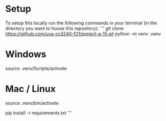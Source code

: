 # Setup
To setup this locally run the following commands in your terminal (in the directory you want to house this repository):
`''
  git clone https://github.com/uva-cs3240-f21/project-a-15.git
  python -m venv .venv

  # Windows
  source .venv/Scripts/activate
  # Mac / Linux
  source .venv/bin/activate

  pip install -r requirements.txt
`''

